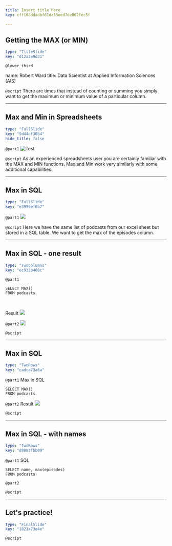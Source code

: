 ```yaml
---
title: Insert title here
key: cff168ddadbf61da35eed7de862fec5f

---
```

## Getting the MAX (or MIN)

```yaml
type: "TitleSlide"
key: "d12a2e9d31"
```

`@lower_third`

name: Robert Ward
title: Data Scientist at Applied Information Sciences (AIS)


`@script`
There are times that instead of counting or summing you simply want to get the maximum or minimum value of a particular column.


---
## Max and Min in Spreadsheets

```yaml
type: "FullSlide"
key: "5d44df30b4"
hide_title: false
```

`@part1`
![Test](https://assets.datacamp.com/production/repositories/4833/datasets/8955749e97c652135520e0da942a046d96bc5e77/Screenshot%202019-03-31%2009.56.01.png)


`@script`
As an experienced spreadsheets user you are certainly familiar with the MAX and MIN functions. Max and Min work very similarly with some additional capabilities.


---
## Max in SQL	

```yaml
type: "FullSlide"
key: "e3999ef6b7"
```

`@part1`
![](https://assets.datacamp.com/production/repositories/4833/datasets/5f43b9a3c9d1fcbc591e475b172244c5b0d5a90b/Screenshot%202019-03-31%2010.08.57.png)


`@script`
Here we have the same list of podcasts from our excel sheet but stored in a SQL table. We want to get the max of the episodes column.


---
## Max in SQL - one result

```yaml
type: "TwoColumns"
key: "ec932b408c"
```

`@part1`
```
SELECT MAX()
FROM podcasts
```
&nbsp;

Result 
![](https://assets.datacamp.com/production/repositories/4833/datasets/02726a8eae58b6cae2b32d71a5e65e613651159a/Screenshot%202019-03-30%2023.08.17.png)


`@part2`
![](https://assets.datacamp.com/production/repositories/4833/datasets/5f43b9a3c9d1fcbc591e475b172244c5b0d5a90b/Screenshot%202019-03-31%2010.08.57.png)


`@script`



---
## Max in SQL

```yaml
type: "TwoRows"
key: "cadca73a6a"
```

`@part1`
Max in SQL 
```
SELECT MAX()
FROM podcasts
```


`@part2`
Result
![](https://assets.datacamp.com/production/repositories/4833/datasets/02726a8eae58b6cae2b32d71a5e65e613651159a/Screenshot%202019-03-30%2023.08.17.png)


`@script`



---
## Max in SQL - with names

```yaml
type: "TwoRows"
key: "d8082fbb09"
```

`@part1`
SQL
```
SELECT name, max(episodes)
FROM podcasts
```


`@part2`



`@script`



---
## Let's practice!

```yaml
type: "FinalSlide"
key: "1821a73e4e"
```

`@script`


